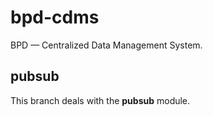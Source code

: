 bpd-cdms
========

BPD — Centralized Data Management System.

pubsub
------

This branch deals with the __pubsub__ module.